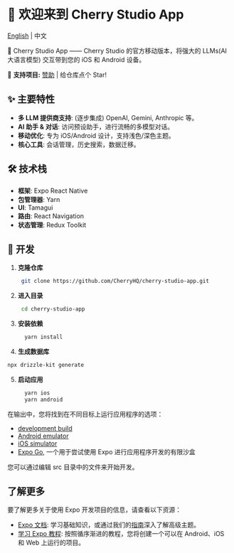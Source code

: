 # 🍒 欢迎来到 Cherry Studio App

[English](./README.md) | 中文

🍒 Cherry Studio App —— Cherry Studio 的官方移动版本，将强大的 LLMs(AI 大语言模型) 交互带到您的 iOS 和 Android 设备。

🌟 **支持项目:** [赞助](https://github.com/CherryHQ/cherry-studio/blob/main/docs/sponsor.md) | 给仓库点个 Star!

## ✨ 主要特性

- **多 LLM 提供商支持**: (逐步集成) OpenAI, Gemini, Anthropic 等。
- **AI 助手 & 对话**: 访问预设助手，进行流畅的多模型对话。
- **移动优化**: 专为 iOS/Android 设计，支持浅色/深色主题。
- **核心工具**: 会话管理，历史搜索，数据迁移。

## 🛠️ 技术栈

- **框架**: Expo React Native
- **包管理器**: Yarn
- **UI**: Tamagui
- **路由**: React Navigation
- **状态管理**: Redux Toolkit

## 🚀 开发

1. **克隆仓库**

   ```bash
    git clone https://github.com/CherryHQ/cherry-studio-app.git
   ```

2. **进入目录**

   ```bash
    cd cherry-studio-app
   ```

3. **安装依赖**

   ```bash
     yarn install
   ```

4. **生成数据库**

```bash
npx drizzle-kit generate
```

5. **启动应用**

   ```bash
     yarn ios
     yarn android
   ```

在输出中，您将找到在不同目标上运行应用程序的选项：

- [development build](https://docs.expo.dev/develop/development-builds/introduction/)
- [Android emulator](https://docs.expo.dev/workflow/android-studio-emulator/)
- [iOS simulator](https://docs.expo.dev/workflow/ios-simulator/)
- [Expo Go](https://expo.dev/go), 一个用于尝试使用 Expo 进行应用程序开发的有限沙盒

您可以通过编辑 src 目录中的文件来开始开发。

## 了解更多

要了解更多关于使用 Expo 开发项目的信息，请查看以下资源：

- [Expo 文档](https://docs.expo.dev/): 学习基础知识，或通过我们的[指南](https://docs.expo.dev/guides)深入了解高级主题。
- [学习 Expo 教程](https://docs.expo.dev/tutorial/introduction/): 按照循序渐进的教程，您将创建一个可以在 Android、iOS 和 Web 上运行的项目。
